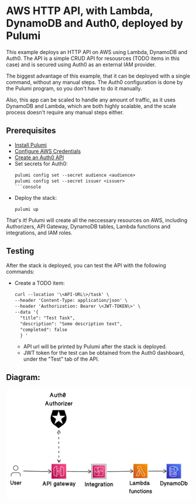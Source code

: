 # AWS HTTP API, with Lambda, DynamoDB and Auth0, deployed by Pulumi

This example deploys an HTTP API on AWS using Lambda, DynamoDB and Auth0. The API is a simple CRUD API for resousrces (TODO items in this case) and is secured using Auth0 as an external IAM provider.

The biggest advantage of this example, that it can be deployed with a single command, without any manual steps. The Auth0 configuration is done by the Pulumi program, so you don't have to do it manually.

Also, this app can be scaled to handle any amount of traffic, as it uses DynamoDB and Lambda, which are both highly scalable, and the scale process doesn't require any manual steps either.

## Prerequisites

- [Install Pulumi](https://www.pulumi.com/docs/get-started/install/)
- [Configure AWS Credentials](https://www.pulumi.com/docs/intro/cloud-providers/aws/setup/)
- [Create an Auth0 API](https://auth0.com/docs/get-started/dashboard/tenant-settings#create-an-api)
- Set secrets for Auth0:
  ````console
  pulumi config set --secret audience <audience>
  pulumi config set --secret issuer <issuer>
  ```console
  ````
- Deploy the stack:
  ```
  pulumi up
  ```

That's it! Pulumi will create all the neccessary resources on AWS, including Authorizers, API Gateway, DynamoDB tables, Lambda functions and integrations, and IAM roles.

## Testing

After the stack is deployed, you can test the API with the following commands:

- Create a TODO item:

  ```console
  curl --location '\<API-URL\>/task' \
  --header 'Content-Type: application/json' \
  --header 'Authorization: Bearer \<JWT-TOKEN\>' \
  --data '{
    "title": "Test Task",
    "description": "Some description text",
    "completed": false
    } '
  ```

  - API url will be printed by Pulumi after the stack is deployed.
  - JWT token for the test can be obtained from the Auth0 dashboard, under the "Test" tab of the API.

## Diagram:

![Alt text](diagram.svg)
